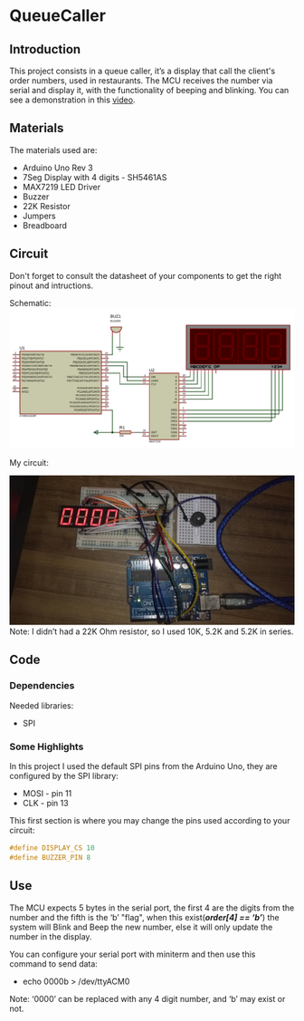  
# QueueCaller

## Introduction

This project consists in a queue caller, it’s a display that call the client's order numbers, used in restaurants. The MCU receives the number via serial and display
it, with the functionality of beeping and blinking. You can see a demonstration in this [video](https://youtu.be/PtiIMsICWHU).

## Materials

The materials used are:

* Arduino Uno Rev 3
* 7Seg Display with 4 digits - SH5461AS
* MAX7219 LED Driver
* Buzzer
* 22K Resistor
* Jumpers
* Breadboard

## Circuit

Don't forget to consult the datasheet of your components to get the right pinout and intructions.

Schematic:
![alt text](https://github.com/gustavoaguilar/QueueCaller/blob/master/doc/schematic.png)

My circuit:

![alt text](https://github.com/gustavoaguilar/QueueCaller/blob/master/doc/circuit.jpg)
Note: I didn’t had a 22K Ohm resistor, so I used 10K, 5.2K and 5.2K in series.

## Code

### Dependencies

Needed libraries:

* SPI

### Some Highlights
In this project I used the default SPI pins from the Arduino Uno, they are configured by the SPI library:

* MOSI - pin 11
* CLK - pin 13

This first section is where you may change the pins used according to your circuit:

```C
#define DISPLAY_CS 10
#define BUZZER_PIN 8
```

## Use
The MCU expects 5 bytes in the serial port, the first 4 are the digits from the number and the fifth is the ‘b’ "flag", when this exist(***order[4] == ‘b’***) the system will Blink and Beep the new number, else it will only update the number in the display.

You can configure your serial port with miniterm and then use this command to send data:

* echo 0000b > /dev/ttyACM0

Note: ‘0000’ can be replaced with any 4 digit number, and ‘b’ may exist or not.
